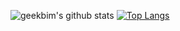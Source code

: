 ![geekbim's github stats](https://github-readme-stats.vercel.app/api?username=geekbim&show_icons=true&theme=tokyonight)
[![Top Langs](https://github-readme-stats.vercel.app/api/top-langs/?username=geekbim)](https://github.com/anuraghazra/github-readme-stats)
